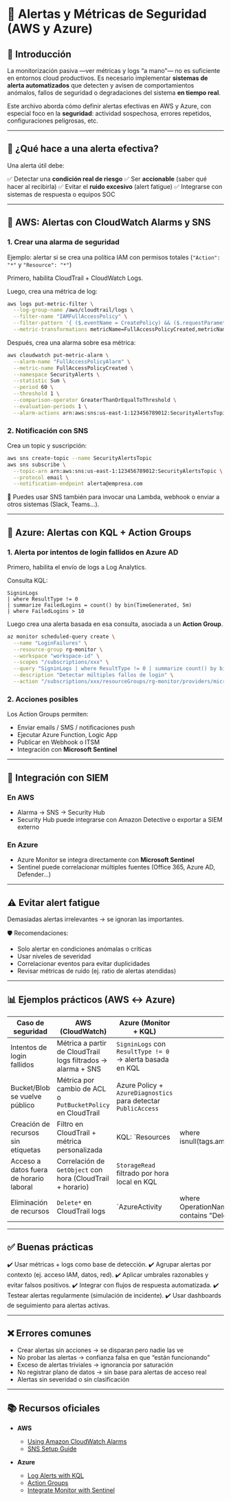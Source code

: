 # 🚨 Alertas y Métricas de Seguridad (AWS y Azure)

## 🧭 Introducción

La monitorización pasiva —ver métricas y logs “a mano”— no es suficiente en entornos cloud productivos. Es necesario implementar **sistemas de alerta automatizados** que detecten y avisen de comportamientos anómalos, fallos de seguridad o degradaciones del sistema **en tiempo real**.

Este archivo aborda cómo definir alertas efectivas en AWS y Azure, con especial foco en la **seguridad**: actividad sospechosa, errores repetidos, configuraciones peligrosas, etc.

---

## 🎯 ¿Qué hace a una alerta efectiva?

Una alerta útil debe:

✅ Detectar una **condición real de riesgo**
✅ Ser **accionable** (saber qué hacer al recibirla)
✅ Evitar el **ruido excesivo** (alert fatigue)
✅ Integrarse con sistemas de respuesta o equipos SOC

---

## 🔧 AWS: Alertas con CloudWatch Alarms y SNS

### 1. Crear una alarma de seguridad

Ejemplo: alertar si se crea una política IAM con permisos totales (`"Action": "*"` y `"Resource": "*"`)

Primero, habilita CloudTrail + CloudWatch Logs.

Luego, crea una métrica de log:

```bash
aws logs put-metric-filter \
  --log-group-name /aws/cloudtrail/logs \
  --filter-name "IAMFullAccessPolicy" \
  --filter-pattern '{ ($.eventName = CreatePolicy) && ($.requestParameters.policyDocument.policyDocument.Statement[0].Action = "*") && ($.requestParameters.policyDocument.policyDocument.Statement[0].Resource = "*") }' \
  --metric-transformations metricName=FullAccessPolicyCreated,metricNamespace=SecurityAlerts,metricValue=1
```

Después, crea una alarma sobre esa métrica:

```bash
aws cloudwatch put-metric-alarm \
  --alarm-name "FullAccessPolicyAlarm" \
  --metric-name FullAccessPolicyCreated \
  --namespace SecurityAlerts \
  --statistic Sum \
  --period 60 \
  --threshold 1 \
  --comparison-operator GreaterThanOrEqualToThreshold \
  --evaluation-periods 1 \
  --alarm-actions arn:aws:sns:us-east-1:123456789012:SecurityAlertsTopic
```

### 2. Notificación con SNS

Crea un topic y suscripción:

```bash
aws sns create-topic --name SecurityAlertsTopic
aws sns subscribe \
  --topic-arn arn:aws:sns:us-east-1:123456789012:SecurityAlertsTopic \
  --protocol email \
  --notification-endpoint alerta@empresa.com
```

📌 Puedes usar SNS también para invocar una Lambda, webhook o enviar a otros sistemas (Slack, Teams...).

---

## 🔧 Azure: Alertas con KQL + Action Groups

### 1. Alerta por intentos de login fallidos en Azure AD

Primero, habilita el envío de logs a Log Analytics.

Consulta KQL:

```kql
SigninLogs
| where ResultType != 0
| summarize FailedLogins = count() by bin(TimeGenerated, 5m)
| where FailedLogins > 10
```

Luego crea una alerta basada en esa consulta, asociada a un **Action Group**.

```bash
az monitor scheduled-query create \
  --name "LoginFailures" \
  --resource-group rg-monitor \
  --workspace "workspace-id" \
  --scopes "/subscriptions/xxx" \
  --query "SigninLogs | where ResultType != 0 | summarize count() by bin(TimeGenerated, 5m) | where count_ > 10" \
  --description "Detectar múltiples fallos de login" \
  --action "/subscriptions/xxx/resourceGroups/rg-monitor/providers/microsoft.insights/actionGroups/SOCAlertGroup"
```

### 2. Acciones posibles

Los Action Groups permiten:

* Enviar emails / SMS / notificaciones push
* Ejecutar Azure Function, Logic App
* Publicar en Webhook o ITSM
* Integración con **Microsoft Sentinel**

---

## 🧠 Integración con SIEM

### En AWS

* Alarma → SNS → Security Hub
* Security Hub puede integrarse con Amazon Detective o exportar a SIEM externo

### En Azure

* Azure Monitor se integra directamente con **Microsoft Sentinel**
* Sentinel puede correlacionar múltiples fuentes (Office 365, Azure AD, Defender...)

---

## ⚠️ Evitar alert fatigue

Demasiadas alertas irrelevantes → se ignoran las importantes.

🛡️ Recomendaciones:

* Solo alertar en condiciones anómalas o críticas
* Usar niveles de severidad
* Correlacionar eventos para evitar duplicidades
* Revisar métricas de ruido (ej. ratio de alertas atendidas)

---

## 📊 Ejemplos prácticos (AWS ↔ Azure)

| **Caso de seguridad**                   | **AWS (CloudWatch)**                                         | **Azure (Monitor + KQL)**                                      |                                              |
| --------------------------------------- | ------------------------------------------------------------ | -------------------------------------------------------------- | -------------------------------------------- |
| Intentos de login fallidos              | Métrica a partir de CloudTrail logs filtrados → alarma + SNS | `SigninLogs` con `ResultType != 0` → alerta basada en KQL      |                                              |
| Bucket/Blob se vuelve público           | Métrica por cambio de ACL o `PutBucketPolicy` en CloudTrail  | Azure Policy + `AzureDiagnostics` para detectar `PublicAccess` |                                              |
| Creación de recursos sin etiquetas      | Filtro en CloudTrail + métrica personalizada                 | KQL: \`Resources                                               | where isnull(tags.ambiente)\`                |
| Acceso a datos fuera de horario laboral | Correlación de `GetObject` con hora (CloudTrail + horario)   | `StorageRead` filtrado por hora local en KQL                   |                                              |
| Eliminación de recursos                 | `Delete*` en CloudTrail logs                                 | \`AzureActivity                                                | where OperationNameValue contains "Delete"\` |

---

## ✅ Buenas prácticas

✔️ Usar métricas + logs como base de detección.
✔️ Agrupar alertas por contexto (ej. acceso IAM, datos, red).
✔️ Aplicar umbrales razonables y evitar falsos positivos.
✔️ Integrar con flujos de respuesta automatizada.
✔️ Testear alertas regularmente (simulación de incidente).
✔️ Usar dashboards de seguimiento para alertas activas.

---

## ❌ Errores comunes

* Crear alertas sin acciones → se disparan pero nadie las ve
* No probar las alertas → confianza falsa en que “están funcionando”
* Exceso de alertas triviales → ignorancia por saturación
* No registrar plano de datos → sin base para alertas de acceso real
* Alertas sin severidad o sin clasificación

---

## 📚 Recursos oficiales

* **AWS**

  * [Using Amazon CloudWatch Alarms](https://docs.aws.amazon.com/AmazonCloudWatch/latest/monitoring/AlarmThatSendsEmail.html)
  * [SNS Setup Guide](https://docs.aws.amazon.com/sns/latest/dg/sns-getting-started.html)

* **Azure**

  * [Log Alerts with KQL](https://learn.microsoft.com/en-us/azure/azure-monitor/alerts/alerts-log)
  * [Action Groups](https://learn.microsoft.com/en-us/azure/azure-monitor/alerts/action-groups)
  * [Integrate Monitor with Sentinel](https://learn.microsoft.com/en-us/azure/sentinel/connect-azure-monitor)
